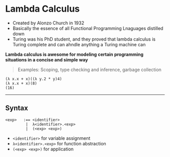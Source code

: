 # Lambda Calculus
* Created by Alonzo Church in 1932
* Basically the essence of all Functional Programming Lnaguages distilled down
* Turing was his PhD student, and they proved that lambda calculus is Turing complete and can ahndle anything a Turing machine can

**Lambda calculus is awesome for modeling certain programming situations in a concise and simple way**

>Examples: Scoping, type checking and inference, garbage collection

```
(λ x.x + x)((λ y.2 * y)4)
(λ x.x + x)(8)
(16)
```

---

## Syntax
```
<exp>   :== <identifier>          
         |  λ<identifier>.<exp>   
         |  (<exp> <exp>)         
```
* `<identifier>` for variable assignment
* `λ<identifier>.<exp>` for function abstraction
* `(<exp> <exp>)` for application
